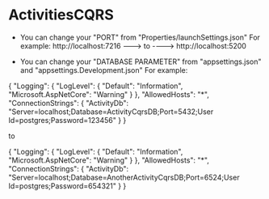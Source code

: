 # ActivitiesCQRS

- You can change your "PORT" from "Properties/launchSettings.json"
For example: http://localhost:7216 ---> to ----> http://localhost:5200

- You can change your "DATABASE PARAMETER" from "appsettings.json" and "appsettings.Development.json"
For example: 

{
  "Logging": {
    "LogLevel": {
      "Default": "Information",
      "Microsoft.AspNetCore": "Warning"
    }
  },
  "AllowedHosts": "*",
  "ConnectionStrings": {
    "ActivityDb": "Server=localhost;Database=ActivityCqrsDB;Port=5432;User Id=postgres;Password=123456"
  }
}

to

{
  "Logging": {
    "LogLevel": {
      "Default": "Information",
      "Microsoft.AspNetCore": "Warning"
    }
  },
  "AllowedHosts": "*",
  "ConnectionStrings": {
    "ActivityDb": "Server=localhost;Database=AnotherActivityCqrsDB;Port=6524;User Id=postgres;Password=654321"
  }
}
